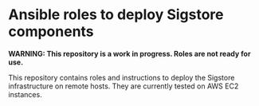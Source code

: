 # Ansible roles to deploy Sigstore components

**WARNING: This repository is a work in progress. Roles are not ready for use.**

This repository contains roles and instructions to deploy the Sigstore infrastructure on remote hosts.
They are currently tested on AWS EC2 instances.
